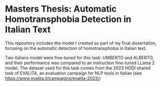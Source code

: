 # Masters Thesis: Automatic Homotransphobia Detection in Italian Text

This repository includes the model I created as part of my final dissertation, focusing on the automatic detection of homotransphobia in Italian text. 

Two italians model were fine-tuned for this task: UMBERTO and ALBERTO, and their performance was compared to an instruction fine-tuned LLama 2 model. The dataset used for this task comes from the 2023 HODI shared task of EVALITA, an evaluation campaign for NLP tools in Italian (see https://www.evalita.it/campaigns/evalita-2023/)

